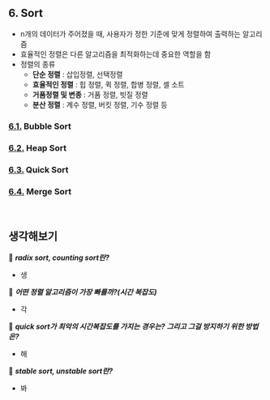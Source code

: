 ## 6. Sort
- n개의 데이터가 주어졌을 때, 사용자가 정한 기준에 맞게 정렬하여 출력하는 알고리즘
- 효율적인 정렬은 다른 알고리즘을 최적화하는데 중요한 역할을 함
- 정렬의 종류
    - __단순 정렬__ : 삽입정렬, 선택정렬
    - __효율적인 정렬__ : 힙 정렬, 퀵 정렬, 합병 정렬, 셸 소트
    - __거품정렬 및 변종__ : 거품 정렬, 빗질 정렬
    - __분산 정렬__ : 계수 정렬, 버킷 정렬, 기수 정렬 등
  
### [6.1.](./1_bubble_sort) **Bubble Sort**

### [6.2.](./2_heap_sort) **Heap Sort**

### [6.3.](./3_Quick_sort) **Quick Sort**

### [6.4.](./4_Merge_sort) **Merge Sort**

<br>

## 생각해보기

:speech_balloon: ***radix sort, counting sort란?***
- 생

:speech_balloon: ***어떤 정렬 알고리즘이 가장 빠를까?(시간 복잡도)***
- 각

:speech_balloon: ***quick sort가 최악의 시간복잡도를 가지는 경우는? 그리고 그걸 방지하기 위한 방법은?***
- 해

:speech_balloon: ***stable sort, unstable sort란?***
- 봐
